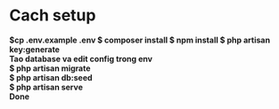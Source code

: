 <h1>Cach setup</h1>
<b>$cp .env.example .env $ composer install $ npm install $ php artisan key:generate<b>
<br>
Tao database va edit config trong env
<br>
<b> $ php artisan migrate</b>
<br>
<b> $ php artisan db:seed</b>
<br>
$ php artisan serve
<br>
Done
